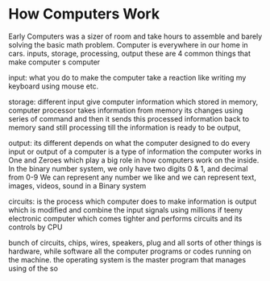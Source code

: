 # How Computers Work

Early Computers was a sizer of room and take hours to assemble and barely solving the basic math problem.
Computer is everywhere in our home in cars.
inputs, storage, processing, output these are 4 common things that make computer s computer 

input: what you do to make the computer take a reaction like writing my keyboard using mouse etc.

storage:  different input  give computer information which stored in memory, computer processor takes information from memory  its changes using series of command and then it sends this processed information back to memory sand still processing  till the information is ready to be output,

output: its different depends on what the computer designed to do 
every input or output of a computer is a type of information 
the computer works in One and Zeroes which play a big role in how computers work on the inside.
In the binary number system, we only have two digits 0 & 1, and decimal from 0-9 
We can represent any number we like and we can represent text, images, videos, sound  in a Binary system

circuits: is the process which computer does to make information is output which is modified and combine the input signals using millions if teeny electronic computer which comes tighter and performs circuits and its controls by CPU

bunch of circuits, chips, wires, speakers, plug and all sorts of other things is hardware, while software all the computer programs or codes running on the machine.
the operating system is the master program that manages using of the so
